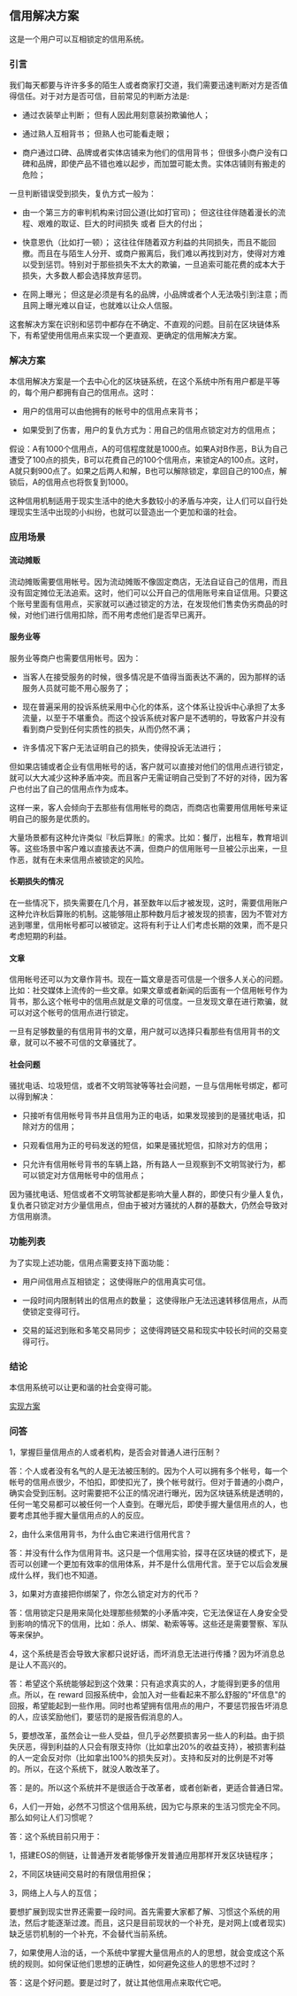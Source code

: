 ## 信用解决方案

这是一个用户可以互相锁定的信用系统。

### 引言

我们每天都要与许许多多的陌生人或者商家打交道，我们需要迅速判断对方是否值得信任。对于对方是否可信，目前常见的判断方法是:

- 通过衣装举止判断；
  但有人因此用刻意装扮欺骗他人；

- 通过熟人互相背书；
  但熟人也可能看走眼；

- 商户通过口碑、品牌或者实体店铺来为他们的信用背书；
  但很多小商户没有口碑和品牌，即使产品不错也难以起步，而加盟可能太贵。实体店铺则有搬走的危险；

一旦判断错误受到损失，复仇方式一般为：

- 由一个第三方的审判机构来讨回公道(比如打官司)；
  但这往往伴随着漫长的流程、艰难的取证、巨大的时间损失 或者 巨大的付出；

- 快意恩仇（比如打一顿）；
  这往往伴随着双方利益的共同损失，而且不能回撤。而且在与陌生人分开、或商户搬离后，我们难以再找到对方，使得对方难以受到惩罚。特别对于那些损失不太大的欺骗，一旦追索可能花费的成本大于损失，大多数人都会选择放弃惩罚。
  
- 在网上曝光；
  但这是必须是有名的品牌，小品牌或者个人无法吸引到注意；而且网上曝光难以自证，也就难以让众人信服。

这套解决方案在识别和惩罚中都存在不确定、不直观的问题。目前在区块链体系下，有希望使用信用点来实现一个更直观、更确定的信用解决方案。

### 解决方案

本信用解决方案是一个去中心化的区块链系统，在这个系统中所有用户都是平等的，每个用户都拥有自己的信用点。这时：

- 用户的信用可以由他拥有的帐号中的信用点来背书；

- 如果受到了伤害，用户的复仇方式为：用自己的信用点锁定对方的信用点；

假设：A有1000个信用点，A的可信程度就是1000点。如果A对B作恶，B认为自己遭受了100点的损失，B可以花费自己的100个信用点，来锁定A的100点。这时，A就只剩900点了。如果之后两人和解，B也可以解除锁定，拿回自己的100点，解锁后，A的信用点也将恢复到1000。

这种信用机制适用于现实生活中的绝大多数较小的矛盾与冲突，让人们可以自行处理现实生活中出现的小纠纷，也就可以营造出一个更加和谐的社会。


### 应用场景

#### 流动摊贩

流动摊贩需要信用帐号。因为流动摊贩不像固定商店，无法自证自己的信用，而且没有固定摊位无法追索。这时，他们可以公开自己的信用账号来自证信用。只要这个账号里面有信用点，买家就可以通过锁定的方法，在发现他们售卖伪劣商品的时候，对他们进行信用扣除，而不用考虑他们是否早已离开。

#### 服务业等

服务业等商户也需要信用帐号。因为：

- 当客人在接受服务的时候，很多情况是不值得当面表达不满的，因为那样的话服务人员就可能不用心服务了；

- 现在普遍采用的投诉系统采用中心化的体系，这个体系让投诉中心承担了太多流量，以至于不堪重负。而这个投诉系统对客户是不透明的，导致客户并没有看到商户受到任何实质性的损失，从而仍然不满；

- 许多情况下客户无法证明自己的损失，使得投诉无法进行；

但如果店铺或者企业有信用帐号的话，客户就可以直接对他们的信用点进行锁定，就可以大大减少这种矛盾冲突。而且客户无需证明自己受到了不好的对待，因为客户也付出了自己的信用点作为成本。

这样一来，客人会倾向于去那些有信用帐号的商店，而商店也需要用信用帐号来证明自己的服务是优质的。

大量场景都有这种允许类似『秋后算账』的需求。比如：餐厅，出租车，教育培训等。这些场景中客户难以直接表达不满，但商户的信用账号一旦被公示出来，一旦作恶，就有在未来信用点被锁定的风险。

#### 长期损失的情况

在一些情况下，损失需要在几个月，甚至数年以后才被发现，这时，需要信用账户这种允许秋后算账的机制。这能够阻止那种数月后才被发现的损害，因为不管对方逃到哪里，信用帐号都可以被锁定。这将有利于让人们考虑长期的效果，而不是只考虑短期的利益。

#### 文章

信用帐号还可以为文章作背书。现在一篇文章是否可信是一个很多人关心的问题。比如：社交媒体上流传的一些文章。如果文章或者新闻的后面有一个信用帐号作为背书，那么这个帐号中的信用点就是文章的可信度。一旦发现文章在进行欺骗，就可以对这个帐号的信用点进行锁定。

一旦有足够数量的有信用背书的文章，用户就可以选择只看那些有信用背书的文章，就可以不被不可信的文章骚扰了。

#### 社会问题

骚扰电话、垃圾短信，或者不文明驾驶等等社会问题，一旦与信用帐号绑定，都可以得到解决：

- 只接听有信用帐号背书并且信用为正的电话，如果发现接到的是骚扰电话，扣除对方的信用；

- 只观看信用为正的号码发送的短信，如果是骚扰短信，扣除对方的信用；

- 只允许有信用帐号背书的车辆上路，所有路人一旦观察到不文明驾驶行为，都可以锁定对方信用帐号中的信用点；

因为骚扰电话、短信或者不文明驾驶都是影响大量人群的，即使只有少量人复仇，复仇者只锁定对方少量信用点，但由于被对方骚扰的人群的基数大，仍然会导致对方信用崩溃。


### 功能列表

为了实现上述功能，信用点需要支持下面功能：

- 用户间信用点互相锁定；
  这使得账户的信用真实可信。

- 一段时间内限制转出的信用点的数量；
  这使得账户无法迅速转移信用点，从而使锁定变得可行。

- 交易的延迟到账和多笔交易同步；
  这使得跨链交易和现实中较长时间的交易变得可行。


### 结论

本信用系统可以让更和谐的社会变得可能。

[实现方案](README.md)


### 问答

1，掌握巨量信用点的人或者机构，是否会对普通人进行压制？

答：个人或者没有名气的人是无法被压制的。因为个人可以拥有多个帐号，每一个帐号的信用点很少，不怕扣，即使扣光了，换个帐号就行。但对于普通的小商户，确实会受到压制。这时需要把不公正的情况进行曝光，因为区块链系统是透明的，任何一笔交易都可以被任何一个人查到。在曝光后，即使手握大量信用点的人，也要考虑其他手握大量信用点的人的反应。

2，由什么来信用背书，为什么由它来进行信用代言？

答：并没有什么作为信用背书。这只是一个信用实验，探寻在区块链的模式下，是否可以创建一个更加有效率的信用体系，并不是什么信用代言。至于它以后会发展成什么样，我们也不知道。

3，如果对方直接把你绑架了，你怎么锁定对方的代币？

答：信用锁定只是用来简化处理那些频繁的小矛盾冲突，它无法保证在人身安全受到影响的情况下的信用，比如：杀人、绑架、勒索等等。这些还是需要警察、军队等来保护。


4，这个系统是否会导致大家都只说好话，而坏消息无法进行传播？因为坏消息总是让人不高兴的。

答：希望这个系统能够起到这个效果：只有追求真实的人，才能得到更多的信用点。所以，在 reward 回报系统中，会加入对一些看起来不那么舒服的"坏信息"的回报，希望能起到一些作用。同时也希望拥有信用点的用户，不要惩罚报告坏消息的人，应该奖励他们，要惩罚的是报告假消息的人。


5，要想改革，虽然会让一些人受益，但几乎必然要损害另一些人的利益。由于损失厌恶，得到利益的人只会有限支持你（比如拿出20%的收益支持），被损害利益的人一定会反对你（比如拿出100%的损失反对）。支持和反对的比例是不对等的。所以，在这个系统下，就没人敢改革了。

答：是的。所以这个系统并不是很适合于改革者，或者创新者，更适合普通日常。


6，人们一开始，必然不习惯这个信用系统，因为它与原来的生活习惯完全不同。那么如何让人们习惯呢？

答：这个系统目前只用于：

  1，搭建EOS的侧链，让普通开发者能够像开发普通应用那样开发区块链程序；
  
  2，不同区块链间交易时的有限信用担保；
  
  3，网络上人与人的互信；
  
  要想扩展到现实世界还需要一段时间。首先需要大家都了解、习惯这个系统的用法，然后才能逐渐过渡。而且，这只是目前现状的一个补充，是对网上(或者现实)缺乏惩罚机制的一个补充，不会替代当前系统。


7，如果使用人治的话，一个系统中掌握大量信用点的人的思想，就会变成这个系统的规则。如何保证他们思想的正确性，如何避免这些人的思想不过时？

答：这是个好问题。要是过时了，就让其他信用点来取代它吧。



